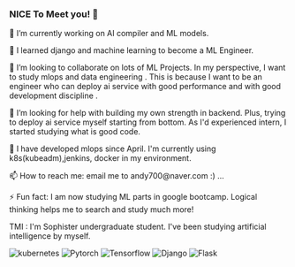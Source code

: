 ### NICE To Meet you! 👋

<!--
**amo33/amo33** is a ✨ _special_ ✨ repository because its `README.md` (this file) appears on your GitHub profile.-->

<p>
   <p>🔭 I’m currently working on AI compiler and ML models.</p>
   <p>🌱 I learned django and machine learning to become a ML Engineer.</p>
   <p>👯 I’m looking to collaborate on lots of ML Projects. In my perspective, I want to study mlops and data engineering . This is because I want to be an engineer who can deploy ai service with good performance and with good development discipline .</p>
   <p>🤔 I’m looking for help with building my own strength in backend. Plus, trying to deploy ai service myself starting from bottom. As I'd experienced intern, I started studying what is good code.</p>
   <p>🔭 I have developed mlops since April. I'm currently using k8s(kubeadm),jenkins, docker in my environment.</p>
   <p>📫 How to reach me: email me to andy700@naver.com :) ...</p>
   
   <p>⚡ Fun fact: I am now studying ML parts in google bootcamp. Logical thinking helps me to search and study much more!</p>
   <p> TMI : I'm Sophister undergraduate student. I've been studying artificial intelligence by myself. </p>
</p>

![kubernetes](https://img.shields.io/badge/kubernetes-326CE5?style=for-the-badge&logo=kuberenetes&logoColor=white)
![Pytorch](https://img.shields.io/badge/Pytorch-222222?style=for-the-badge&logo=Pytorch&logoColor=ffffff)
![Tensorflow](https://img.shields.io/badge/Tesnorflow-222222?style=for-the-badge&logo=Tensorflow&logoColor=ffffff)
![Django](https://img.shields.io/badge/Django-222222?style=for-the-badge&logo=Django&logoColor=ffffff)
![Flask](https://img.shields.io/badge/Flask-222222?style=for-the-badge&logo=Flask&logoColor=ffffff)
